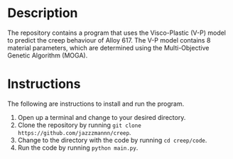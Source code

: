 # Description

The repository contains a program that uses the Visco-Plastic (V-P) model to predict the creep behaviour of Alloy 617. The V-P model contains 8 material parameters, which are determined using the Multi-Objective Genetic Algorithm (MOGA).

# Instructions

The following are instructions to install and run the program.

1) Open up a terminal and change to your desired directory.
2) Clone the repository by running `git clone https://github.com/jazzzmannn/creep`.
3) Change to the directory with the code by running `cd creep/code`.
4) Run the code by running `python main.py`.
